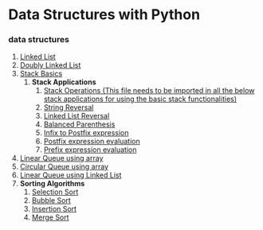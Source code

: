 # Data Structures with Python

### data structures
1. [Linked List](./LinkedList.py)
2. [Doubly Linked List](./DoublyLinkedList.py)
3. [Stack Basics](./Stack-Applications/StackTesting.py)
   1. **Stack Applications**
      1. [Stack Operations (This file needs to be imported in all the below stack applications for using the basic stack functionalities)](./Stack-Applications/Stack.py)
      2. [String Reversal](./Stack-Applications/StringReversal.py)
      3. [Linked List Reversal](./Stack-Applications/LinkedListReversal.py)
      4. [Balanced Parenthesis](./Stack-Applications/BalancedParenthesis.py)
      5. [Infix to Postfix expression](./Stack-Applications/InfixToPostfix.py)
      6. [Postfix expression evaluation](./Stack-Applications/EvaluatePostFix.py)
      7. [Prefix expression evaluation](.//Stack-Applications/EvaluatePrefix.py)
4. [Linear Queue using array](./Queue.py)
5. [Circular Queue using array](./circularQueue.py)
6. [Linear Queue using Linked List](./QueueLL.py)
8. **Sorting Algorithms**
   1. [Selection Sort](./selectionSort.py)
   2. [Bubble Sort](./bubbleSort.py)
   3. [Insertion Sort](./insertionSort.py)
   4. [Merge Sort](./mergeSort.py)